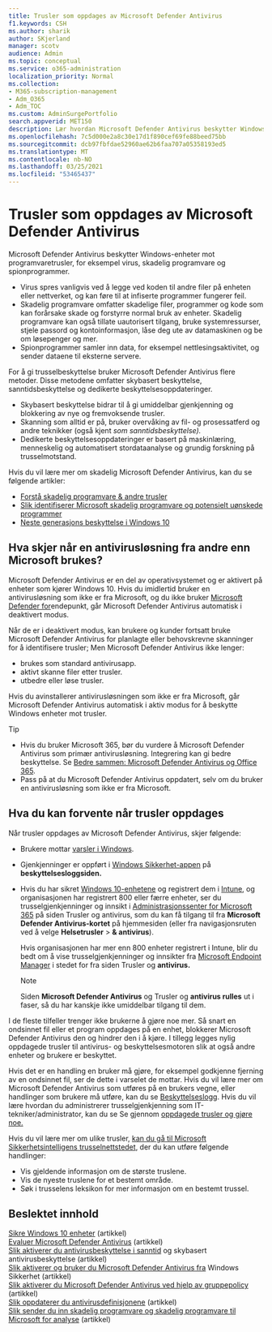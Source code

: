 ```yaml
---
title: Trusler som oppdages av Microsoft Defender Antivirus
f1.keywords: CSH
ms.author: sharik
author: SKjerland
manager: scotv
audience: Admin
ms.topic: conceptual
ms.service: o365-administration
localization_priority: Normal
ms.collection:
- M365-subscription-management
- Adm_O365
- Adm_TOC
ms.custom: AdminSurgePortfolio
search.appverid: MET150
description: Lær hvordan Microsoft Defender Antivirus beskytter Windows enheter mot programvaretrusler, for eksempel virus, skadelig programvare og spionprogrammer.
ms.openlocfilehash: 7c5d000e2a8c30e17d1f890cef69fe88beed75bb
ms.sourcegitcommit: dcb97fbfdae52960ae62b6faa707a05358193ed5
ms.translationtype: MT
ms.contentlocale: nb-NO
ms.lasthandoff: 03/25/2021
ms.locfileid: "53465437"
---
```

# <a name="threats-detected-by-microsoft-defender-antivirus"></a>Trusler som oppdages av Microsoft Defender Antivirus

Microsoft Defender Antivirus beskytter Windows-enheter mot programvaretrusler, for eksempel virus, skadelig programvare og spionprogrammer.

- Virus spres vanligvis ved å legge ved koden til andre filer på enheten eller nettverket, og kan føre til at infiserte programmer fungerer feil.
- Skadelig programvare omfatter skadelige filer, programmer og kode som kan forårsake skade og forstyrre normal bruk av enheter. Skadelig programvare kan også tillate uautorisert tilgang, bruke systemressurser, stjele passord og kontoinformasjon, låse deg ute av datamaskinen og be om løsepenger og mer.
- Spionprogrammer samler inn data, for eksempel nettlesingsaktivitet, og sender dataene til eksterne servere.
 
For å gi trusselbeskyttelse bruker Microsoft Defender Antivirus flere metoder. Disse metodene omfatter skybasert beskyttelse, sanntidsbeskyttelse og dedikerte beskyttelsesoppdateringer.

- Skybasert beskyttelse bidrar til å gi umiddelbar gjenkjenning og blokkering av nye og fremvoksende trusler.
- Skanning som alltid er på, bruker overvåking av fil- og prosessatferd og andre teknikker (også kjent *som sanntidsbeskyttelse).*
- Dedikerte beskyttelsesoppdateringer er basert på maskinlæring, menneskelig og automatisert stordataanalyse og grundig forskning på trusselmotstand. 

Hvis du vil lære mer om skadelig Microsoft Defender Antivirus, kan du se følgende artikler: 

- [Forstå skadelig programvare & andre trusler](/windows/security/threat-protection/intelligence/understanding-malware)
- [Slik identifiserer Microsoft skadelig programvare og potensielt uønskede programmer](/windows/security/threat-protection/intelligence/criteria)
- [Neste generasjons beskyttelse i Windows 10](/windows/security/threat-protection/microsoft-defender-antivirus/microsoft-defender-antivirus-in-windows-10)

## <a name="what-happens-when-a-non-microsoft-antivirus-solution-is-used"></a>Hva skjer når en antivirusløsning fra andre enn Microsoft brukes? 

Microsoft Defender Antivirus er en del av operativsystemet og er aktivert på enheter som kjører Windows 10. Hvis du imidlertid bruker en antivirusløsning som ikke er fra Microsoft, og du ikke bruker [Microsoft Defender for](/windows/security/threat-protection/microsoft-defender-atp/microsoft-defender-advanced-threat-protection)endepunkt, går Microsoft Defender Antivirus automatisk i deaktivert modus.  

Når de er i deaktivert modus, kan brukere og kunder fortsatt bruke Microsoft Defender Antivirus for planlagte eller behovskrevne skanninger for å identifisere trusler; Men Microsoft Defender Antivirus ikke lenger:

- brukes som standard antivirusapp.
- aktivt skanne filer etter trusler.
- utbedre eller løse trusler.

Hvis du avinstallerer antivirusløsningen som ikke er fra Microsoft, går Microsoft Defender Antivirus automatisk i aktiv modus for å beskytte Windows enheter mot trusler.

> [!TIP]
> - Hvis du bruker Microsoft 365, bør du vurdere å Microsoft Defender Antivirus som primær antivirusløsning. Integrering kan gi bedre beskyttelse. Se [Bedre sammen: Microsoft Defender Antivirus og Office 365](/windows/security/threat-protection/microsoft-defender-antivirus/office-365-microsoft-defender-antivirus).
> - Pass på at du Microsoft Defender Antivirus oppdatert, selv om du bruker en antivirusløsning som ikke er fra Microsoft.

## <a name="what-to-expect-when-threats-are-detected"></a>Hva du kan forvente når trusler oppdages

Når trusler oppdages av Microsoft Defender Antivirus, skjer følgende:

- Brukere mottar [varsler i Windows](https://support.microsoft.com/windows/8942c744-6198-fe56-4639-34320cf9444e). 
- Gjenkjenninger er oppført i [Windows Sikkerhet-appen](/windows/security/threat-protection/windows-defender-security-center/windows-defender-security-center) på **beskyttelsesloggsiden.**  
- Hvis du har sikret [Windows 10-enhetene](secure-win-10-pcs.md) og registrert dem i  [Intune](/mem/intune/enrollment/windows-enrollment-methods), og organisasjonen har registrert 800 eller færre enheter, ser du trusselgjenkjenninger og innsikt i <a href="https://go.microsoft.com/fwlink/p/?linkid=2024339" target="_blank">Administrasjonssenter for Microsoft 365</a> på siden Trusler og antivirus, som du kan få tilgang til fra **Microsoft Defender Antivirus-kortet** på hjemmesiden (eller fra navigasjonsruten ved å velge **Helsetrusler**  >  **& antivirus**).

    Hvis organisasjonen har mer enn 800 enheter registrert i Intune, blir du bedt om å vise trusselgjenkjenninger og innsikter fra [Microsoft Endpoint Manager](/mem/endpoint-manager-overview) i stedet for fra siden Trusler og **antivirus.**
 
    > [!NOTE]
    > Siden **Microsoft Defender Antivirus** og Trusler og **antivirus rulles** ut i faser, så du har kanskje ikke umiddelbar tilgang til dem.

I de fleste tilfeller trenger ikke brukerne å gjøre noe mer. Så snart en ondsinnet fil eller et program oppdages på en enhet, blokkerer Microsoft Defender Antivirus den og hindrer den i å kjøre. I tillegg legges nylig oppdagede trusler til antivirus- og beskyttelsesmotoren slik at også andre enheter og brukere er beskyttet.  

Hvis det er en handling en bruker må gjøre, for eksempel godkjenne fjerning av en ondsinnet fil, ser de dette i varselet de mottar. Hvis du vil lære mer om Microsoft Defender Antivirus som utføres på en brukers vegne, eller handlinger som brukere må utføre, kan du se [Beskyttelseslogg](https://support.microsoft.com/office/f1e5fd95-09b4-46d1-b8c7-1059a1e09708). Hvis du vil lære hvordan du administrerer trusselgjenkjenning som IT-tekniker/administrator, kan du se Se gjennom [oppdagede trusler og gjøre noe.](review-threats-take-action.md)

Hvis du vil lære mer om ulike trusler, <a href="https://www.microsoft.com/wdsi/threats" target="_blank">kan du gå til Microsoft Sikkerhetsintelligens trusselnettstedet</a>, der du kan utføre følgende handlinger: 

- Vis gjeldende informasjon om de største truslene.
- Vis de nyeste truslene for et bestemt område.
- Søk i trusselens leksikon for mer informasjon om en bestemt trussel.

## <a name="related-content"></a>Beslektet innhold

[Sikre Windows 10 enheter](secure-windows-10-devices.md) (artikkel)\
[Evaluer Microsoft Defender Antivirus](/windows/security/threat-protection/microsoft-defender-antivirus/evaluate-microsoft-defender-antivirus) (artikkel)\
[Slik aktiverer du antivirusbeskyttelse i sanntid](/mem/intune/user-help/turn-on-defender-windows#turn-on-real-time-and-cloud-delivered-protection) og skybasert antivirusbeskyttelse (artikkel)\
[Slik aktiverer og bruker du Microsoft Defender Antivirus fra](/windows/security/threat-protection/microsoft-defender-antivirus/microsoft-defender-security-center-antivirus) Windows Sikkerhet (artikkel)\
[Slik aktiverer du Microsoft Defender Antivirus ved hjelp av gruppepolicy](/mem/intune/user-help/turn-on-defender-windows#turn-on-windows-defender) (artikkel)\
[Slik oppdaterer du antivirusdefinisjonene](/mem/intune/user-help/turn-on-defender-windows#update-your-antivirus-definitions) (artikkel)\
[Slik sender du inn skadelig programvare og skadelig programvare til Microsoft for analyse](/microsoft-365/security/office-365-security/submitting-malware-and-non-malware-to-microsoft-for-analysis) (artikkel)
